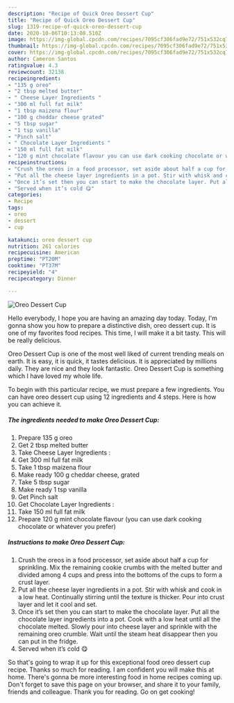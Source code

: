 ```yaml
---
description: "Recipe of Quick Oreo Dessert Cup"
title: "Recipe of Quick Oreo Dessert Cup"
slug: 1319-recipe-of-quick-oreo-dessert-cup
date: 2020-10-06T10:13:08.510Z
image: https://img-global.cpcdn.com/recipes/7095cf306fad9e72/751x532cq70/oreo-dessert-cup-recipe-main-photo.jpg
thumbnail: https://img-global.cpcdn.com/recipes/7095cf306fad9e72/751x532cq70/oreo-dessert-cup-recipe-main-photo.jpg
cover: https://img-global.cpcdn.com/recipes/7095cf306fad9e72/751x532cq70/oreo-dessert-cup-recipe-main-photo.jpg
author: Cameron Santos
ratingvalue: 4.3
reviewcount: 32138
recipeingredient:
- "135 g oreo"
- "2 tbsp melted butter"
- " Cheese Layer Ingredients "
- "300 ml full fat milk"
- "1 tbsp maizena flour"
- "100 g cheddar cheese grated"
- "5 tbsp sugar"
- "1 tsp vanilla"
- "Pinch salt"
- " Chocolate Layer Ingredients "
- "150 ml full fat milk"
- "120 g mint chocolate flavour you can use dark cooking chocolate or whatever you prefer"
recipeinstructions:
- "Crush the oreos in a food processor, set aside about half a cup for sprinkling. Mix the remaining cookie crumbs with the melted butter and divided among 4 cups and press into the bottoms of the cups to form a crust layer."
- "Put all the cheese layer ingredients in a pot. Stir with whisk and cook in a low heat. Continually stirring until the texture is thicker. Pour into crust layer and let it cool and set."
- "Once it’s set then you can start to make the chocolate layer. Put all the chocolate layer ingredients into a pot. Cook with a low heat until all the chocolate melted. Slowly pour into cheese layer and sprinkle with the remaining oreo crumble. Wait until the steam heat disappear then you can put in the fridge."
- "Served when it’s cold 😋"
categories:
- Recipe
tags:
- oreo
- dessert
- cup

katakunci: oreo dessert cup 
nutrition: 261 calories
recipecuisine: American
preptime: "PT20M"
cooktime: "PT37M"
recipeyield: "4"
recipecategory: Dinner

---
```



![Oreo Dessert Cup](https://img-global.cpcdn.com/recipes/7095cf306fad9e72/751x532cq70/oreo-dessert-cup-recipe-main-photo.jpg)

Hello everybody, I hope you are having an amazing day today. Today, I'm gonna show you how to prepare a distinctive dish, oreo dessert cup. It is one of my favorites food recipes. This time, I will make it a bit tasty. This will be really delicious.

Oreo Dessert Cup is one of the most well liked of current trending meals on earth. It is easy, it is quick, it tastes delicious. It is appreciated by millions daily. They are nice and they look fantastic. Oreo Dessert Cup is something which I have loved my whole life.




To begin with this particular recipe, we must prepare a few ingredients. You can have oreo dessert cup using 12 ingredients and 4 steps. Here is how you can achieve it.

<!--inarticleads1-->

##### The ingredients needed to make Oreo Dessert Cup:

1. Prepare 135 g oreo
1. Get 2 tbsp melted butter
1. Take  Cheese Layer Ingredients :
1. Get 300 ml full fat milk
1. Take 1 tbsp maizena flour
1. Make ready 100 g cheddar cheese, grated
1. Take 5 tbsp sugar
1. Make ready 1 tsp vanilla
1. Get Pinch salt
1. Get  Chocolate Layer Ingredients :
1. Take 150 ml full fat milk
1. Prepare 120 g mint chocolate flavour (you can use dark cooking chocolate or whatever you prefer)




<!--inarticleads2-->

##### Instructions to make Oreo Dessert Cup:

1. Crush the oreos in a food processor, set aside about half a cup for sprinkling. Mix the remaining cookie crumbs with the melted butter and divided among 4 cups and press into the bottoms of the cups to form a crust layer.
1. Put all the cheese layer ingredients in a pot. Stir with whisk and cook in a low heat. Continually stirring until the texture is thicker. Pour into crust layer and let it cool and set.
1. Once it’s set then you can start to make the chocolate layer. Put all the chocolate layer ingredients into a pot. Cook with a low heat until all the chocolate melted. Slowly pour into cheese layer and sprinkle with the remaining oreo crumble. Wait until the steam heat disappear then you can put in the fridge.
1. Served when it’s cold 😋




So that's going to wrap it up for this exceptional food oreo dessert cup recipe. Thanks so much for reading. I am confident you will make this at home. There's gonna be more interesting food in home recipes coming up. Don't forget to save this page on your browser, and share it to your family, friends and colleague. Thank you for reading. Go on get cooking!
